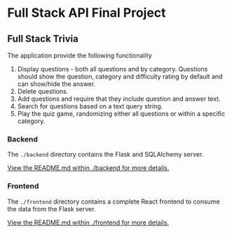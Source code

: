 # Full Stack API Final Project

## Full Stack Trivia

The application provide the following functionality

1) Display questions - both all questions and by category. Questions should show the question, category and difficulty rating by default and can show/hide the answer. 
2) Delete questions.
3) Add questions and require that they include question and answer text.
4) Search for questions based on a text query string.
5) Play the quiz game, randomizing either all questions or within a specific category. 

### Backend

The `./backend` directory contains the Flask and SQLAlchemy server.

[View the README.md within ./backend for more details.](./backend/README.md)

### Frontend

The `./frontend` directory contains a complete React frontend to consume the data from the Flask server.

[View the README.md within ./frontend for more details.](./frontend/README.md)
